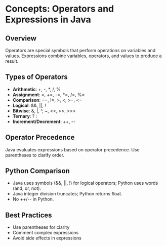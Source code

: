 # Concepts: Operators and Expressions in Java

## Overview
Operators are special symbols that perform operations on variables and values. Expressions combine variables, operators, and values to produce a result.

## Types of Operators
- **Arithmetic**: +, -, *, /, %
- **Assignment**: =, +=, -=, *=, /=, %=
- **Comparison**: ==, !=, >, <, >=, <=
- **Logical**: &&, ||, !
- **Bitwise**: &, |, ^, ~, <<, >>, >>>
- **Ternary**: ? :
- **Increment/Decrement**: ++, --

## Operator Precedence
Java evaluates expressions based on operator precedence. Use parentheses to clarify order.

## Python Comparison
- Java uses symbols (&&, ||, !) for logical operators; Python uses words (and, or, not).
- Java integer division truncates; Python returns float.
- No ++/-- in Python.

## Best Practices
- Use parentheses for clarity
- Comment complex expressions
- Avoid side effects in expressions
